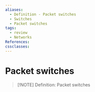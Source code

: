```yaml
---
aliases:
  - Definition - Packet switches
  - Switches
  - Packet switches
tags:
  - review
  - Networks
References: 
cssclasses:
---
```

# Packet switches

> [!NOTE] Definition: 
> Packet switches  

